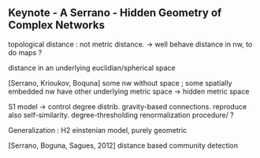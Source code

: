 
## Keynote - A Serrano - Hidden Geometry of Complex Networks

topological distance : not metric distance.
-> well behave distance in nw, to do maps ?

distance in an underlying euclidian/spherical space

[Serrano, Krioukov, Boquna] some nw without space ; some spatially embedded nw have other underlying metric space
-> hidden metric space

S1 model -> control degree distrib. gravity-based connections.
reproduce also self-similarity.
degree-thresholding renormalization procedure/ ?

Generalization : H2 einstenian model, purely geometric


[Serrano, Boguna, Sagues, 2012] distance based community detection
